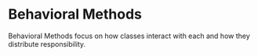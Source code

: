 # Behavioral Methods

Behavioral Methods focus on how classes interact with each and how they distribute responsibility.
